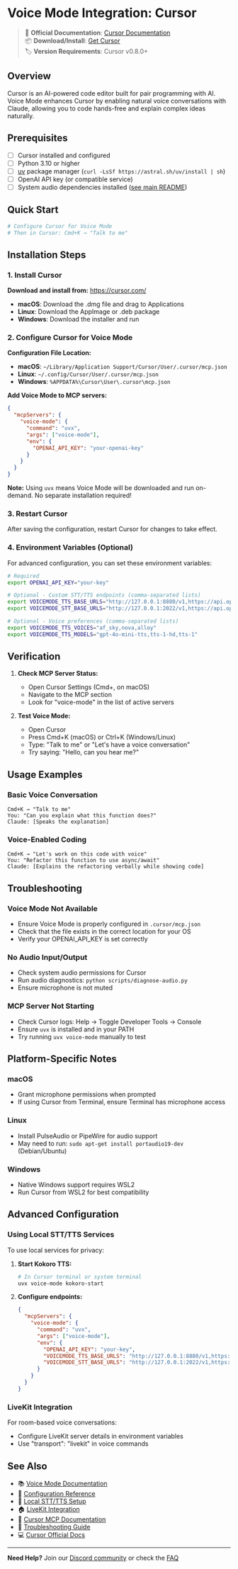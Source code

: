 # Voice Mode Integration: Cursor

> 🔗 **Official Documentation**: [Cursor Documentation](https://docs.cursor.com/)  
> 📦 **Download/Install**: [Get Cursor](https://cursor.com/)  
> 🏷️ **Version Requirements**: Cursor v0.8.0+

## Overview

Cursor is an AI-powered code editor built for pair programming with AI. Voice Mode enhances Cursor by enabling natural voice conversations with Claude, allowing you to code hands-free and explain complex ideas naturally.

## Prerequisites

- [ ] Cursor installed and configured
- [ ] Python 3.10 or higher
- [ ] [uv](https://github.com/astral-sh/uv) package manager (`curl -LsSf https://astral.sh/uv/install | sh`)
- [ ] OpenAI API key (or compatible service)
- [ ] System audio dependencies installed ([see main README](../../README.md#system-dependencies))

## Quick Start

```bash
# Configure Cursor for Voice Mode
# Then in Cursor: Cmd+K → "Talk to me"
```

## Installation Steps

### 1. Install Cursor

**Download and install from:** https://cursor.com/

- **macOS**: Download the .dmg file and drag to Applications
- **Linux**: Download the AppImage or .deb package  
- **Windows**: Download the installer and run

### 2. Configure Cursor for Voice Mode

**Configuration File Location:**
- **macOS**: `~/Library/Application Support/Cursor/User/.cursor/mcp.json`
- **Linux**: `~/.config/Cursor/User/.cursor/mcp.json`
- **Windows**: `%APPDATA%\Cursor\User\.cursor\mcp.json`

**Add Voice Mode to MCP servers:**

```json
{
  "mcpServers": {
    "voice-mode": {
      "command": "uvx",
      "args": ["voice-mode"],
      "env": {
        "OPENAI_API_KEY": "your-openai-key"
      }
    }
  }
}
```

**Note:** Using `uvx` means Voice Mode will be downloaded and run on-demand. No separate installation required!

### 3. Restart Cursor

After saving the configuration, restart Cursor for changes to take effect.

### 4. Environment Variables (Optional)

For advanced configuration, you can set these environment variables:

```bash
# Required
export OPENAI_API_KEY="your-key"

# Optional - Custom STT/TTS endpoints (comma-separated lists)
export VOICEMODE_TTS_BASE_URLS="http://127.0.0.1:8880/v1,https://api.openai.com/v1"
export VOICEMODE_STT_BASE_URLS="http://127.0.0.1:2022/v1,https://api.openai.com/v1"

# Optional - Voice preferences (comma-separated lists)
export VOICEMODE_TTS_VOICES="af_sky,nova,alloy"
export VOICEMODE_TTS_MODELS="gpt-4o-mini-tts,tts-1-hd,tts-1"
```

## Verification

1. **Check MCP Server Status:**
   - Open Cursor Settings (Cmd+, on macOS)
   - Navigate to the MCP section
   - Look for "voice-mode" in the list of active servers

2. **Test Voice Mode:**
   - Open Cursor
   - Press Cmd+K (macOS) or Ctrl+K (Windows/Linux)
   - Type: "Talk to me" or "Let's have a voice conversation"
   - Try saying: "Hello, can you hear me?"

## Usage Examples

### Basic Voice Conversation
```
Cmd+K → "Talk to me"
You: "Can you explain what this function does?"
Claude: [Speaks the explanation]
```

### Voice-Enabled Coding
```
Cmd+K → "Let's work on this code with voice"
You: "Refactor this function to use async/await"
Claude: [Explains the refactoring verbally while showing code]
```

## Troubleshooting

### Voice Mode Not Available
- Ensure Voice Mode is properly configured in `.cursor/mcp.json`
- Check that the file exists in the correct location for your OS
- Verify your OPENAI_API_KEY is set correctly

### No Audio Input/Output
- Check system audio permissions for Cursor
- Run audio diagnostics: `python scripts/diagnose-audio.py`
- Ensure microphone is not muted

### MCP Server Not Starting
- Check Cursor logs: Help → Toggle Developer Tools → Console
- Ensure `uvx` is installed and in your PATH
- Try running `uvx voice-mode` manually to test

## Platform-Specific Notes

### macOS
- Grant microphone permissions when prompted
- If using Cursor from Terminal, ensure Terminal has microphone access

### Linux
- Install PulseAudio or PipeWire for audio support
- May need to run: `sudo apt-get install portaudio19-dev` (Debian/Ubuntu)

### Windows
- Native Windows support requires WSL2
- Run Cursor from WSL2 for best compatibility

## Advanced Configuration

### Using Local STT/TTS Services

To use local services for privacy:

1. **Start Kokoro TTS:**
   ```bash
   # In Cursor terminal or system terminal
   uvx voice-mode kokoro-start
   ```

2. **Configure endpoints:**
   ```json
   {
     "mcpServers": {
       "voice-mode": {
         "command": "uvx",
         "args": ["voice-mode"],
         "env": {
           "OPENAI_API_KEY": "your-key",
           "VOICEMODE_TTS_BASE_URLS": "http://127.0.0.1:8880/v1,https://api.openai.com/v1",
           "VOICEMODE_STT_BASE_URLS": "http://127.0.0.1:2022/v1,https://api.openai.com/v1"
         }
       }
     }
   }
   ```

### LiveKit Integration

For room-based voice conversations:
- Configure LiveKit server details in environment variables
- Use "transport": "livekit" in voice commands

## See Also

- 📚 [Voice Mode Documentation](../../README.md)
- 🔧 [Configuration Reference](../configuration.md)
- 🎤 [Local STT/TTS Setup](../whisper.md)
- 🏠 [LiveKit Integration](../livekit/README.md)
- 💬 [Cursor MCP Documentation](https://docs.cursor.com/mcp)
- 🐛 [Troubleshooting Guide](../troubleshooting/README.md)
- 💻 [Cursor Official Docs](https://docs.cursor.com/)

---

**Need Help?** Join our [Discord community](https://discord.gg/Hm7dF3uCfG) or check the [FAQ](../../README.md#troubleshooting)